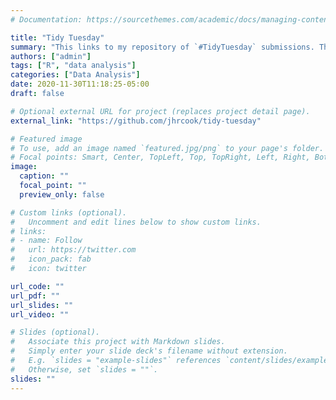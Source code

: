 ```yaml
---
# Documentation: https://sourcethemes.com/academic/docs/managing-content/

title: "Tidy Tuesday"
summary: "This links to my repository of `#TidyTuesday` submissions. This is a series of notebooks and scripts that analyze a different dataset each week where I experiment with various modeling and data visualization techniques."
authors: ["admin"]
tags: ["R", "data analysis"]
categories: ["Data Analysis"]
date: 2020-11-30T11:18:25-05:00
draft: false

# Optional external URL for project (replaces project detail page).
external_link: "https://github.com/jhrcook/tidy-tuesday"

# Featured image
# To use, add an image named `featured.jpg/png` to your page's folder.
# Focal points: Smart, Center, TopLeft, Top, TopRight, Left, Right, BottomLeft, Bottom, BottomRight.
image:
  caption: ""
  focal_point: ""
  preview_only: false

# Custom links (optional).
#   Uncomment and edit lines below to show custom links.
# links:
# - name: Follow
#   url: https://twitter.com
#   icon_pack: fab
#   icon: twitter

url_code: ""
url_pdf: ""
url_slides: ""
url_video: ""

# Slides (optional).
#   Associate this project with Markdown slides.
#   Simply enter your slide deck's filename without extension.
#   E.g. `slides = "example-slides"` references `content/slides/example-slides.md`.
#   Otherwise, set `slides = ""`.
slides: ""
---
```

